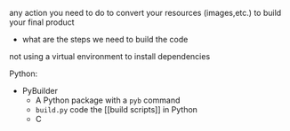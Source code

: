 any action you need to do to convert your resources (images,etc.) to build your final product
- what are the steps we need to build the code

not using a virtual environment to install dependencies

Python:
- PyBuilder
	- A Python package with a `pyb` command
	- `build.py` code the [[build scripts]] in Python
	- C